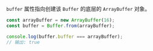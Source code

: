 
`buffer` 属性指向创建该 `Buffer` 的底层的 `ArrayBuffer` 对象。

```js
const arrayBuffer = new ArrayBuffer(16);
const buffer = Buffer.from(arrayBuffer);

console.log(buffer.buffer === arrayBuffer);
// 输出: true
```

